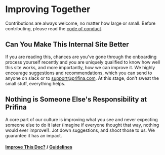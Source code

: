 # Improving Together

Contributions are always welcome, no matter how large or small. Before contributing, please read the [code of conduct](https://www.prifina.com/code-of-conduct.html).

## Can You Make This Internal Site Better

If you are reading this, chances are you've gone through the onboarding process yourself recently and you are uniquely qualified to know how well this site works, and more importantly, how we can improve it. We highly encourage suggestions and recommendations, which you can send to anyone on slack or to support@prifina.com. At this stage, don't sweat the small stuff, everything helps.

## Nothing is Someone Else's Responsibility at Prifina

A core part of our culture is improving what you see and never expecting someone else to do it later (imagine if everyone thought that way, nothing would ever improve!). Jot down suggestions, and shoot those to us. We guarantee it has an impact.

#### [Improve This Doc?](https://github.com/prifina-admin/internal-docs/edit/master/contribute/) / [Guidelines](meta)


